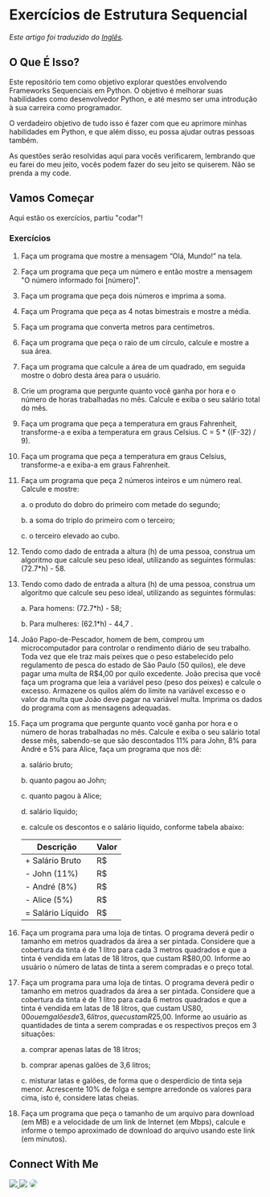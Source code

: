 # Exercícios de Estrutura Sequencial 

*Este artigo foi traduzido do [Inglês](README.md).*

## O Que É Isso?

Este repositório tem como objetivo explorar questões envolvendo Frameworks Sequenciais em Python. O objetivo é melhorar suas habilidades como desenvolvedor Python, e até mesmo ser uma introdução à sua carreira como programador.

O verdadeiro objetivo de tudo isso é fazer com que eu aprimore minhas habilidades em Python, e que além disso, eu possa ajudar outras pessoas também.

As questões serão resolvidas aqui para vocês verificarem, lembrando que eu farei do meu jeito, vocês podem fazer do seu jeito se quiserem. Não se prenda a my code.

## Vamos Começar

Aqui estão os exercícios, partiu "codar"!

### Exercícios

1. Faça um programa que mostre a mensagem “Olá, Mundo!” na tela.

2. Faça um programa que peça um número e então mostre a mensagem "O número informado foi [número]".

3. Faça um programa que peça dois números e imprima a soma.

4. Faça um Programa que peça as 4 notas bimestrais e mostre a média.

5. Faça um programa que converta metros para centímetros.

6. Faça um programa que peça o raio de um círculo, calcule e mostre a sua área.

7. Faça um programa que calcule a área de um quadrado, em seguida mostre o dobro desta área para o usuário.

8. Crie um programa que pergunte quanto você ganha por hora e o número de horas trabalhadas no mês. Calcule e exiba o seu salário total do mês.

9. Faça um programa que peça a temperatura em graus Fahrenheit, transforme-a e exiba a temperatura em graus Celsius. C = 5 * ((F-32) / 9).

10. Faça um programa que peça a temperatura em graus Celsius, transforme-a e exiba-a em graus Fahrenheit.

11. Faça um programa que peça 2 números inteiros e um número real. Calcule e mostre:

    a. o produto do dobro do primeiro com metade do segundo;
    
    b. a soma do triplo do primeiro com o terceiro;
    
    c. o terceiro elevado ao cubo.

12. Tendo como dado de entrada a altura (h) de uma pessoa, construa um algoritmo que calcule seu peso ideal, utilizando as seguintes fórmulas: (72.7*h) - 58.

13. Tendo como dado de entrada a altura (h) de uma pessoa, construa um algoritmo que calcule seu peso ideal, utilizando as seguintes fórmulas:

    a. Para homens: (72.7*h) - 58;
    
    b. Para mulheres: (62.1*h) - 44,7 .

14. João Papo-de-Pescador, homem de bem, comprou um microcomputador para controlar o rendimento diário de seu trabalho. Toda vez que ele traz mais peixes que o peso estabelecido pelo regulamento de pesca do estado de São Paulo (50 quilos), ele deve pagar uma multa de R$4,00 por quilo excedente. João precisa que você faça um programa que leia a variável peso (peso dos peixes) e calcule o excesso. Armazene os quilos além do limite na variável excesso e o valor da multa que João deve pagar na variável multa. Imprima os dados do programa com as mensagens adequadas.

15. Faça um programa que pergunte quanto você ganha por hora e o número de horas trabalhadas no mês. Calcule e exiba o seu salário total desse mês, sabendo-se que são descontados 11% para John, 8% para André e 5% para Alice, faça um programa que nos dê:

    a. salário bruto;
    
    b. quanto pagou ao John;
    
    c. quanto pagou à Alice;
    
    d. salário líquido;
    
    e. calcule os descontos e o salário líquido, conforme tabela abaixo:

    | Descrição | Valor |
    | --- | --- |
    | + Salário Bruto | R$ |
    | - John (11%) | R$ |
    | - André (8%) | R$ |
    | - Alice (5%) | R$ |
    | = Salário Líquido | R$ |

16. Faça um programa para uma loja de tintas. O programa deverá pedir o tamanho em metros quadrados da área a ser pintada. Considere que a cobertura da tinta é de 1 litro para cada 3 metros quadrados e que a tinta é vendida em latas de 18 litros, que custam R$80,00. Informe ao usuário o número de latas de tinta a serem compradas e o preço total.

17. Faça um programa para uma loja de tintas. O programa deverá pedir o tamanho em metros quadrados da área a ser pintada. Considere que a cobertura da tinta é de 1 litro para cada 6 metros quadrados e que a tinta é vendida em latas de 18 litros, que custam US$80,00 ou em galões de 3,6 litros, que custam R$25,00. Informe ao usuário as quantidades de tinta a serem compradas e os respectivos preços em 3 situações:

    a. comprar apenas latas de 18 litros;
    
    b. comprar apenas galões de 3,6 litros;
    
    c. misturar latas e galões, de forma que o desperdício de tinta seja menor. Acrescente 10% de folga e sempre arredonde os valores para cima, isto é, considere latas cheias.

18. Faça um programa que peça o tamanho de um arquivo para download (em MB) e a velocidade de um link de Internet (em Mbps), calcule e informe o tempo aproximado de download do arquivo usando este link (em minutos).

## Connect With Me

<div align="left"> 
<a href="https://twitter.com/abraoolu" target="_blank"><img src="https://img.shields.io/badge/-Twitter-%23E4405F?style=for-the-badge&logo=twitter&logoColor=white"</a>
<a href = "mailto:abraaolucassb@gmail.com"> <img src="https://img.shields.io/badge/-Gmail-%23333?style=for-the-badge&logo=gmail&logoColor=white" target="_blank"></a>
<a href="https://www.linkedin.com/in/abraão-lucas-7052b6239/" target="_blank"><img src="https://img.shields.io/badge/-LinkedIn-%230077B5?style=for-the-badge&logo=linkedin&logoColor=white" style="border-radius: 30px" target="_blank"></a> 
</div>
